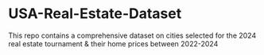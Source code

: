 # USA-Real-Estate-Dataset
This repo contains a comprehensive dataset on cities selected for the 2024 real estate tournament &amp; their home prices between 2022-2024
